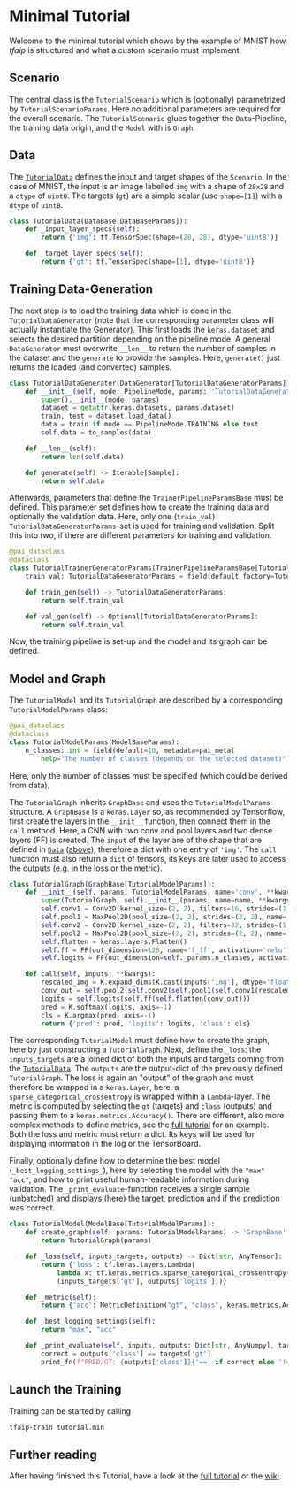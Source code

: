 # Minimal Tutorial

Welcome to the minimal tutorial which shows by the example of MNIST how _tfaip_ is structured and what a custom scenario must implement.

## Scenario

The central class is the `TutorialScenario` which is (optionally) parametrized by `TutorialScenarioParams`. Here no additional parameters are required for the overall scenario.
The `TutorialScenario` glues together the `Data`-Pipeline, the training data origin, and the `Model` with is `Graph`.

## Data

The [`TutorialData`](data.py) defines the input and target shapes of the `Scenario`.
In the case of MNIST, the input is an image labelled `img` with a shape of `28x28` and a `dtype` of `uint8`.
The targets (`gt`) are a simple scalar (use `shape=[1]`) with a `dtype` of `uint8`.

```python
class TutorialData(DataBase[DataBaseParams]):
    def _input_layer_specs(self):
        return {'img': tf.TensorSpec(shape=(28, 28), dtype='uint8')}

    def _target_layer_specs(self):
        return {'gt': tf.TensorSpec(shape=[1], dtype='uint8')}
```

## Training Data-Generation

The next step is to load the training data which is done in the `TutorialDataGenerator` (note that the corresponding parameter class will actually instantiate the Generator).
This first loads the `keras.dataset` and selects the desired partition depending on the pipeline mode.
A general `DataGenerator` must overwrite `__len__` to return the number of samples in the dataset and the `generate` to provide the samples.
Here, `generate()` just returns the loaded (and converted) samples.

```python
class TutorialDataGenerator(DataGenerator[TutorialDataGeneratorParams]):
    def __init__(self, mode: PipelineMode, params: 'TutorialDataGeneratorParams'):
        super().__init__(mode, params)
        dataset = getattr(keras.datasets, params.dataset)
        train, test = dataset.load_data()
        data = train if mode == PipelineMode.TRAINING else test
        self.data = to_samples(data)

    def __len__(self):
        return len(self.data)

    def generate(self) -> Iterable[Sample]:
        return self.data
```

Afterwards, parameters that define the `TrainerPipelineParamsBase` must be defined.
This parameter set defines how to create the training data and optionally the validation data.
Here, only one (`train_val`) `TutorialDataGeneratorParams`-set is used for training and validation.
Split this into two, if there are different parameters for training and validation.
```python
@pai_dataclass
@dataclass
class TutorialTrainerGeneratorParams(TrainerPipelineParamsBase[TutorialDataGeneratorParams, TutorialDataGeneratorParams]):
    train_val: TutorialDataGeneratorParams = field(default_factory=TutorialDataGeneratorParams, metadata=pai_meta(mode='flat'))

    def train_gen(self) -> TutorialDataGeneratorParams:
        return self.train_val

    def val_gen(self) -> Optional[TutorialDataGeneratorParams]:
        return self.train_val
```

Now, the training pipeline is set-up and the model and its graph can be defined.

## Model and Graph

The `TutorialModel` and its `TutorialGraph` are described by a corresponding `TutorialModelParams` class:
```python
@pai_dataclass
@dataclass
class TutorialModelParams(ModelBaseParams):
    n_classes: int = field(default=10, metadata=pai_meta(
        help="The number of classes (depends on the selected dataset)"))
```

Here, only the number of classes must be specified (which could be derived from data).

The `TutorialGraph` inherits `GraphBase` and uses the `TutorialModelParams`-structure.
A `GraphBase` is a `keras.Layer` so, as recommended by Tensorflow, first create the layers in the `__init__` function,
then connect them in the `call` method.
Here, a CNN with two conv and pool layers and two dense layers (FF) is created.
The `input` of the layer are of the shape that are defined in [`Data`](#data) ([above](#data)), therefore a dict with one entry of `'img'`.
The `call` function must also return a `dict` of tensors, its keys are later used to access the outputs (e.g. in the loss or the metric).

```python
class TutorialGraph(GraphBase[TutorialModelParams]):
    def __init__(self, params: TutorialModelParams, name='conv', **kwargs):
        super(TutorialGraph, self).__init__(params, name=name, **kwargs)
        self.conv1 = Conv2D(kernel_size=(2, 2), filters=16, strides=(1, 1), padding='same', name='conv1')
        self.pool1 = MaxPool2D(pool_size=(2, 2), strides=(2, 2), name='pool1')
        self.conv2 = Conv2D(kernel_size=(2, 2), filters=32, strides=(1, 1), padding='same', name='conv2')
        self.pool2 = MaxPool2D(pool_size=(2, 2), strides=(2, 2), name='pool2')
        self.flatten = keras.layers.Flatten()
        self.ff = FF(out_dimension=128, name='f_ff', activation='relu')
        self.logits = FF(out_dimension=self._params.n_classes, activation=None, name='classify')

    def call(self, inputs, **kwargs):
        rescaled_img = K.expand_dims(K.cast(inputs['img'], dtype='float32') / 255, -1)
        conv_out = self.pool2(self.conv2(self.pool1(self.conv1(rescaled_img))))
        logits = self.logits(self.ff(self.flatten(conv_out)))
        pred = K.softmax(logits, axis=-1)
        cls = K.argmax(pred, axis=-1)
        return {'pred': pred, 'logits': logits, 'class': cls}
```

The corresponding `TutorialModel` must define how to create the graph, here by just constructing a `TutorialGraph`.
Next, define the `_loss`: the `inputs_targets` are a joined dict of both the inputs and targets coming from the [`TutorialData`](#data).
The `outputs` are the output-dict of the previously defined `TutorialGraph`.
The loss is again an "output" of the graph and must therefore be wrapped in a `keras.Layer`, here, a `sparse_categorical_crossentropy` is wrapped within a `Lambda`-layer.
The metric is computed by selecting the `gt` (targets) and `class` (outputs) and passing them to a `keras.metrics.Accuracy()`.
There are different, also more complex methods to define metrics, see the [full tutorial](../full) for an example.
Both the loss and metric must return a dict. Its keys will be used for displaying information in the log or the TensorBoard.

Finally, optionally define how to determine the best model (`_best_logging_settings_`), here by selecting the model with the `"max"` `"acc"`, and
how to print useful human-readable information during validation.
The `_print_evaluate`-function receives a single sample (unbatched) and displays (here) the target, prediction and if the prediction was correct.

```python
class TutorialModel(ModelBase[TutorialModelParams]):
    def create_graph(self, params: TutorialModelParams) -> 'GraphBase':
        return TutorialGraph(params)

    def _loss(self, inputs_targets, outputs) -> Dict[str, AnyTensor]:
        return {'loss': tf.keras.layers.Lambda(
            lambda x: tf.keras.metrics.sparse_categorical_crossentropy(*x, from_logits=True), name='loss')(
            (inputs_targets['gt'], outputs['logits']))}

    def _metric(self):
        return {'acc': MetricDefinition("gt", "class", keras.metrics.Accuracy())}

    def _best_logging_settings(self):
        return "max", "acc"

    def _print_evaluate(self, inputs, outputs: Dict[str, AnyNumpy], targets: Dict[str, AnyNumpy], data, print_fn=print):
        correct = outputs['class'] == targets['gt']
        print_fn(f"PRED/GT: {outputs['class']}{'==' if correct else '!='}{targets['gt']} (p = {outputs['pred'][outputs['class']]})")
```

## Launch the Training
Training can be started by calling
```bash
tfaip-train tutorial.min
```

## Further reading

After having finished this Tutorial, have a look at the [full tutorial](../full) or the [wiki](../../../../wiki).
